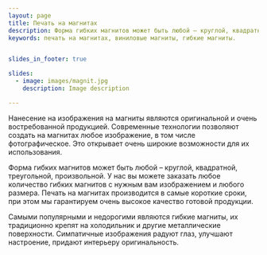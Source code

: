 ```yaml
---
layout: page
title: Печать на магнитах
description: Форма гибких магнитов может быть любой – круглой, квадратной, треугольной, произвольной. У нас вы можете заказать любое количество гибких магнитов с нужным вам изображением и любого размера.
keywords: печать на магнитах, виниловые магниты, гибкие магниты.


slides_in_footer: true

slides:
  - image: images/magnit.jpg
    description: Image description

---
```


 Нанесение на изображения на магниты  являются оригинальной и очень востребованной продукцией. Современные технологии позволяют создать на магнитах любое изображение, в том числе фотографическое. Это открывает очень широкие возможности для их использования.
 
 Форма гибких магнитов может быть любой – круглой, квадратной, треугольной, произвольной. У нас вы можете заказать любое количество гибких магнитов с нужным вам изображением и любого размера. Печать на магнитах производится в самые короткие сроки, при этом мы гарантируем очень высокое качество готовой продукции.
 
 Самыми популярными и недорогими являются гибкие магниты, их традиционно крепят на холодильник и другие металлические поверхности. Симпатичные изображения радуют глаз, улучшают настроение, придают интерьеру оригинальность.

